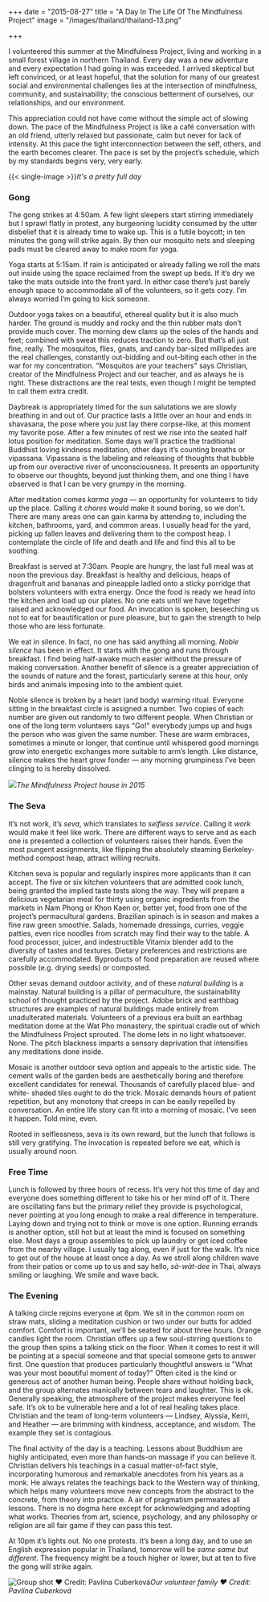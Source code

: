 +++
date = "2015-08-27"
title = "A Day In The Life Of The Mindfulness Project"
image = "/images/thailand/thailand-13.png"

+++

I volunteered this summer at the Mindfulness Project, living and working in a small forest village in northern Thailand. Every day was a new adventure and every expectation I had going in was exceeded. I arrived skeptical but left convinced, or at least hopeful, that the solution for many of our greatest social and environmental challenges lies at the intersection of mindfulness, community, and sustainability; the conscious betterment of ourselves, our relationships, and our environment.

This appreciation could not have come without the simple act of slowing down. The pace of the Mindfulness Project is like a café conversation with an old friend, utterly relaxed but passionate, calm but never for lack of intensity. At this pace the tight interconnection between the self, others, and the earth becomes clearer. The pace is set by the project’s schedule, which by my standards begins very, very early.

{{< single-image >}}*It's a pretty full day*

### Gong

The gong strikes at 4:50am. A few light sleepers start stirring immediately but I sprawl flatly in protest, any burgeoning lucidity consumed by the utter disbelief that it is already time to wake up. This is a futile boycott; in ten minutes the gong will strike again. By then our mosquito nets and sleeping pads must be cleared away to make room for yoga.

Yoga starts at 5:15am. If rain is anticipated or already falling we roll the mats out inside using the space reclaimed from the swept up beds. If it’s dry we take the mats outside into the front yard. In either case there’s just barely enough space to accommodate all of the volunteers, so it gets cozy. I’m always worried I’m going to kick someone.

Outdoor yoga takes on a beautiful, ethereal quality but it is also much harder. The ground is muddy and rocky and the thin rubber mats don’t provide much cover. The morning dew clams up the soles of the hands and feet; combined with sweat this reduces traction to zero. But that’s all just fine, really. The mosquitos, flies, gnats, and candy bar-sized millipedes are the real challenges, constantly out-bidding and out-biting each other in the war for my concentration. "Mosquitos are your teachers" says Christian, creator of the Mindfulness Project and our teacher, and as always he is right. These distractions are the real tests, even though I might be tempted to call them extra credit.

Daybreak is appropriately timed for the sun salutations we are slowly breathing in and out of. Our practice lasts a little over an hour and ends in shavasana, the pose where you just lay there corpse-like, at this moment my favorite pose. After a few minutes of rest we rise into the seated half lotus position for meditation. Some days we’ll practice the traditional Buddhist loving kindness meditation, other days it’s counting breaths or vipassana. Vipassana is the labeling and releasing of thoughts that bubble up from our overactive river of unconsciousness. It presents an opportunity to observe our thoughts, beyond just thinking them, and one thing I have observed is that I can be very grumpy in the morning.

After meditation comes *karma yoga* — an opportunity for volunteers to tidy up the place. Calling it *chores* would make it sound boring, so we don't. There are many areas one can gain karma by attending to, including the kitchen, bathrooms, yard, and common areas. I usually head for the yard, picking up fallen leaves and delivering them to the compost heap. I contemplate the circle of life and death and life and find this all to be soothing.

Breakfast is served at 7:30am. People are hungry, the last full meal was at noon the previous day. Breakfast is healthy and delicious, heaps of dragonfruit and bananas and pineapple ladled onto a sticky porridge that bolsters volunteers with extra energy. Once the food is ready we head into the kitchen and load up our plates. No one eats until we have together raised and acknowledged our food. An invocation is spoken, beseeching us not to eat for beautification or pure pleasure, but to gain the strength to help those who are less fortunate.

We eat in silence. In fact, no one has said anything all morning. *Noble silence* has been in effect. It starts with the gong and runs through breakfast. I find being half-awake much easier without the pressure of making conversation. Another benefit of silence is a greater appreciation of the sounds of nature and the forest, particularly serene at this hour, only birds and animals imposing into to the ambient quiet.

Noble silence is broken by a heart (and body) warming ritual. Everyone sitting in the breakfast circle is assigned a number. Two copies of each number are given out randomly to two different people. When Christian or one of the long term volunteers says "Go!" everybody jumps up and hugs the person who was given the same number. These are warm embraces, sometimes a minute or longer, that continue until whispered good mornings grow into energetic exchanges more suitable to arm’s length. Like distance, silence makes the heart grow fonder — any morning grumpiness I’ve been clinging to is hereby dissolved.

![](/images/thailand/thailand-12.jpeg)*The Mindfulness Project house in 2015*

### The Seva

It’s not work, it’s *seva*, which translates to *selfless service*. Calling it *work* would make it feel like work. There are different ways to serve and as each one is presented a collection of volunteers raises their hands. Even the most pungent assignments, like flipping the absolutely steaming Berkeley-method compost heap, attract willing recruits.

Kitchen seva is popular and regularly inspires more applicants than it can accept. The five or six kitchen volunteers that are admitted cook lunch, being granted the implied taste tests along the way. They will prepare a delicious vegetarian meal for thirty using organic ingredients from the markets in Nam Phong or Khon Kaen or, better yet, food from one of the project’s permacultural gardens. Brazilian spinach is in season and makes a fine raw green smoothie. Salads, homemade dressings, curries, veggie patties, even rice noodles from scratch may find their way to the table. A food processor, juicer, and indestructible Vitamix blender add to the diversity of tastes and textures. Dietary preferences and restrictions are carefully accommodated. Byproducts of food preparation are reused where possible (e.g. drying seeds) or composted.

Other sevas demand outdoor activity, and of these *natural building* is a mainstay. Natural building is a pillar of permaculture, the sustainability school of thought practiced by the project. Adobe brick and earthbag structures are examples of natural buildings made entirely from unadulterated materials. Volunteers of a previous era built an earthbag meditation dome at the Wat Pho monastery, the spiritual cradle out of which the Mindfulness Project sprouted. The dome lets in no light whatsoever. None. The pitch blackness imparts a sensory deprivation that intensifies any meditations done inside.

Mosaic is another outdoor seva option and appeals to the artistic side. The cement walls of the garden beds are aesthetically boring and therefore excellent candidates for renewal. Thousands of carefully placed blue- and white- shaded tiles ought to do the trick. Mosaic demands hours of patient repetition, but any monotony that creeps in can be easily repelled by conversation. An entire life story can fit into a morning of mosaic. I’ve seen it happen. Told mine, even.

Rooted in selflessness, seva is its own reward, but the lunch that follows is still very gratifying. The invocation is repeated before we eat, which is usually around noon.

### Free Time

Lunch is followed by three hours of recess. It’s very hot this time of day and everyone does something different to take his or her mind off of it. There are oscillating fans but the primary relief they provide is psychological, never pointing at you long enough to make a real difference in temperature. Laying down and trying not to think or move is one option. Running errands is another option, still hot but at least the mind is focused on something else. Most days a group assembles to pick up laundry or get iced coffee from the nearby village. I usually tag along, even if just for the walk. It’s nice to get out of the house at least once a day. As we stroll along children wave from their patios or come up to us and say hello, *sà-wàt-dee* in Thai, always smiling or laughing. We smile and wave back.

### The Evening

A talking circle rejoins everyone at 6pm. We sit in the common room on straw mats, sliding a meditation cushion or two under our butts for added comfort. Comfort is important, we’ll be seated for about three hours. Orange candles light the room. Christian offers up a few soul-stirring questions to the group then spins a talking stick on the floor. When it comes to rest it will be pointing at a special someone and that special someone gets to answer first. One question that produces particularly thoughtful answers is "What was your most beautiful moment of today?" Often cited is the kind or generous act of another human being. People share without holding back, and the group alternates manically between tears and laughter. This is ok. Generally speaking, the atmosphere of the project makes everyone feel safe. It’s ok to be vulnerable here and a lot of real healing takes place. Christian and the team of long-term volunteers — Lindsey, Alyssia, Kerri, and Heather — are brimming with kindness, acceptance, and wisdom. The example they set is contagious.

The final activity of the day is a teaching. Lessons about Buddhism are highly anticipated, even more than hands-on massage if you can believe it. Christian delivers his teachings in a casual matter-of-fact style, incorporating humorous and remarkable anecdotes from his years as a monk. He always relates the teachings back to the Western way of thinking, which helps many volunteers move new concepts from the abstract to the concrete, from theory into practice. A air of pragmatism permeates all lessons. There is no dogma here except for acknowledging and adopting what works. Theories from art, science, psychology, and any philosophy or religion are all fair game if they can pass this test.

At 10pm it’s lights out. No one protests. It’s been a long day, and to use an English expression popular in Thailand, tomorrow will be *same same but different*. The frequency might be a touch higher or lower, but at ten to five the gong will strike again.

![Group shot ♥ Credit: Pavlína Cuberková](/images/thailand/thailand-11.jpeg)*Our volunteer family ♥ Credit: Pavlína Cuberková*
